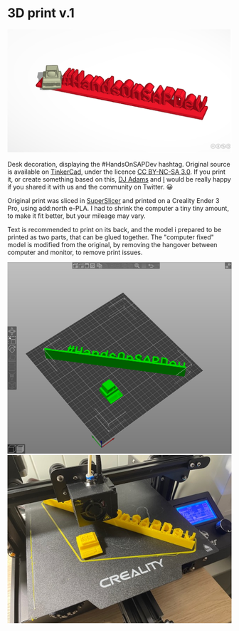 # 3D print v.1

![TinkerCad](TinkerCad.png)

Desk decoration, displaying the #HandsOnSAPDev hashtag. Original source is available on [TinkerCad](https://www.tinkercad.com/things/eg062ymN0vL), under the licence  [CC BY-NC-SA 3.0](https://creativecommons.org/licenses/by-nc-sa/3.0/). If you print it, or create something based on this, [DJ Adams](https://twitter.com/qmacro) and [I](https://twitter.com/rsletta) would be really happy if you shared it with us and the community on Twitter. 😀

Original print was sliced in [SuperSlicer](https://github.com/supermerill/SuperSlicer) and printed on a Creality Ender 3 Pro, using add:north e-PLA. I had to shrink the computer a tiny tiny amount, to make it fit better, but your mileage may vary.

Text is recommended to print on its back, and the model i prepared to be printed as two parts, that can be glued together.
The "computer fixed" model is modified from the original, by removing the hangover between computer and monitor, to remove print issues. 

![SuperSlicer](SuperSlicer.png)
![Print in progress](print_in_progress.jpeg)